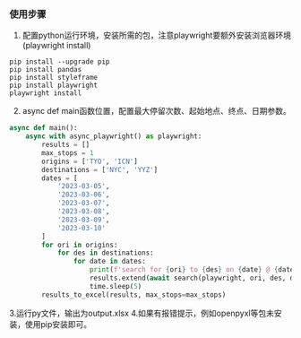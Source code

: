 ### 使用步骤
1. 配置python运行环境，安装所需的包，注意playwright要额外安装浏览器环境(playwright install)
```
pip install --upgrade pip
pip install pandas
pip install styleframe
pip install playwright
playwright install

```
2. async def main函数位置，配置最大停留次数、起始地点、终点、日期参数。
```python
async def main():
    async with async_playwright() as playwright:
        results = []
        max_stops = 1
        origins = ['TYO', 'ICN']
        destinations = ['NYC', 'YYZ']
        dates = [
            '2023-03-05',
            '2023-03-06',
            '2023-03-07',
            '2023-03-08',
            '2023-03-09',
            '2023-03-10'
        ]
        for ori in origins:
            for des in destinations:
                for date in dates:
                    print(f'search for {ori} to {des} on {date} @ {datetime.now().strftime("%H:%M:%S")}')
                    results.extend(await search(playwright, ori, des, date))
                    time.sleep(5)
        results_to_excel(results, max_stops=max_stops)
```
3.运行py文件，输出为output.xlsx
4.如果有报错提示，例如openpyxl等包未安装，使用pip安装即可。